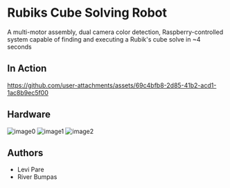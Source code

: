 # Rubiks Cube Solving Robot
A multi-motor assembly, dual camera color detection, Raspberry-controlled system capable of finding and executing a Rubik's cube solve in ~4 seconds

## In Action
https://github.com/user-attachments/assets/69c4bfb8-2d85-41b2-acd1-1ac8b9ec5f00

## Hardware
![image0](https://github.com/user-attachments/assets/f1d00620-151e-4471-997e-b2147292f505)
![image1](https://github.com/user-attachments/assets/82a618e1-7e79-47d2-8003-804e0d83b523)
![image2](https://github.com/user-attachments/assets/c3ad68fe-16e6-411f-9d76-a805239103ae)


## Authors
- Levi Pare
- River Bumpas
